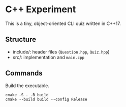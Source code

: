 # C++ Experiment

This is a tiny, object-oriented CLI quiz written in C++17.

## Structure

- include/: header files (`Question.hpp`, `Quiz.hpp`)
- src/: implementation and `main.cpp`

## Commands

Build the executable.

```shell
cmake -S . -B build
cmake --build build --config Release
```

